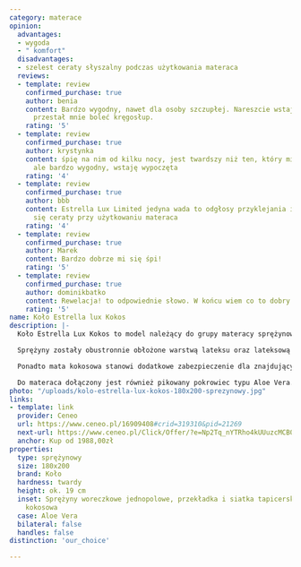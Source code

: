 ```yaml
---
category: materace
opinion:
  advantages:
  - wygoda
  - " komfort"
  disadvantages:
  - szelest ceraty słyszalny podczas użytkowania materaca
  reviews:
  - template: review
    confirmed_purchase: true
    author: benia
    content: Bardzo wygodny, nawet dla osoby szczupłej. Nareszcie wstaję wyspana i
      przestał mnie boleć kręgosłup.
    rating: '5'
  - template: review
    confirmed_purchase: true
    author: krystynka
    content: śpię na nim od kilku nocy, jest twardszy niż ten, który miałam poprzednio,
      ale bardzo wygodny, wstaję wypoczęta
    rating: '4'
  - template: review
    confirmed_purchase: true
    author: bbb
    content: Estrella Lux Limited jedyna wada to odgłosy przyklejania i odklejania
      się ceraty przy użytkowaniu materaca
    rating: '4'
  - template: review
    confirmed_purchase: true
    author: Marek
    content: Bardzo dobrze mi się śpi!
    rating: '5'
  - template: review
    confirmed_purchase: true
    author: dominikbatko
    content: Rewelacja! to odpowiednie słowo. W końcu wiem co to dobry sen.
    rating: '5'
name: Koło Estrella lux Kokos
description: |-
  Koło Estrella Lux Kokos to model należący do grupy materacy sprężynowych. Do jego produkcji wykorzystano woreczkowe, jednopolowe sprężyny kieszeniowe wykonane z solidnego, dobrego gatunkowo drutu. Na jeden metr kwadratowy materaca przypada aż 270 niezależnie działających sprężyn. Dzięki temu produkt niemal idealnie dostosowuje się do kształtu sylwetki, rozkładając równomiernie nacisk ciała, a przede wszystkim zachowując naturalne ułożenie kręgosłupa.

  Sprężyny zostały obustronnie obłożone warstwą lateksu oraz lateksową płytą kokosową o łącznej grubości około 3,5 cm. Zastosowanie tego typu tworzywa hamuje rozwój bakterii i blokuje przedostawanie się drobnoustrojów w głąb materaca.

  Ponadto mata kokosowa stanowi dodatkowe zabezpieczenie dla znajdujących się w środku sprężyn. Za prawidłową cyrkulację powietrza odpowiadają natomiast liczne mikro kanały wentylacyjne. Wysoka higiena snu zapewnia zdrowy i komfortowy wypoczynek przez całą noc.

  Do materaca dołączony jest również pikowany pokrowiec typu Aloe Vera. Został wykonany z antyalergicznej owaty z dodatkiem ekstraktu z liści aloesowych. Dzięki swoim właściwościom stanowi idealne podłoże do wypoczynku dla osób ze skłonnościami do uczuleń oraz przesuszającej się skóry. Aloes zawarty w materiale wspomaga ukrwienie organizmu, a także działa nawilżająco i kojąco, nadając skórze blasku i elastyczności. Na pokrowcu wzdłuż boków został umieszczony zamek błyskawiczny, umożliwiający jego natychmiastowe zdejmowanie i zakładanie. Pokrycie można prać w temperaturze 60°C, co przedłuży jego wytrzymałość.
photo: "/uploads/kolo-estrella-lux-kokos-180x200-sprezynowy.jpg"
links:
- template: link
  provider: Ceneo
  url: https://www.ceneo.pl/16909408#crid=319310&pid=21269
  next-url: https://www.ceneo.pl/Click/Offer/?e=Np2Tq_nYTRho4kUUuzcMCB0IHJDjKCh47EUNtlCmZXeXKc4Jhv2pMcxB5Y8dB5I78rxBatXbxL1ETKswOtWg17jZ6hQO3S-4x2E6tT-jBv4EXRIOTyq5icyhQYEahR7J1ZVOOgLZTgDh52byKcuVC153Veyco69cph_LegFBNfBFpNFgCkXi5s19Ch_3cb1LpVBMwlkFDd0rPU-afU4aAv_F5Wh_f6kjpVBMwlkFDd2lUEzCWQUN3ZUi6t4umGENi2D_3ubjb4OQmvrU8sCoWANUpY4_sUlosydc9_mdqN1qak3dV9pA37YgiikKHOC7FJggyJ6DNaB5LQe4YHgIxtxf-b92Fvb4VVXYUn3LOtM_x-GY2zB2bQ==&a=2&rc=notset
  anchor: Kup od 1988,00zł
properties:
  type: sprężynowy
  size: 180x200
  brand: Koło
  hardness: twardy
  height: ok. 19 cm
  inset: Sprężyny woreczkowe jednopolowe, przekładka i siatka tapicerska, płyta lateksowa
    kokosowa
  case: Aloe Vera
  bilateral: false
  handles: false
distinction: 'our_choice'

---
```


